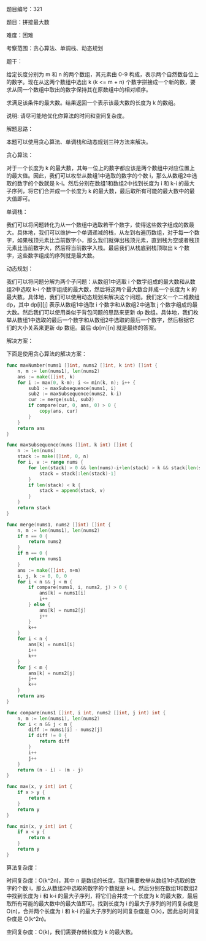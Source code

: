 题目编号：321

题目：拼接最大数

难度：困难

考察范围：贪心算法、单调栈、动态规划

题干：

给定长度分别为 m 和 n 的两个数组，其元素由 0-9 构成，表示两个自然数各位上的数字。现在从这两个数组中选出 k (k <= m + n) 个数字拼接成一个新的数，要求从同一个数组中取出的数字保持其在原数组中的相对顺序。

求满足该条件的最大数。结果返回一个表示该最大数的长度为 k 的数组。

说明: 请尽可能地优化你算法的时间和空间复杂度。

解题思路：

本题可以使用贪心算法、单调栈和动态规划三种方法来解决。

贪心算法：

对于一个长度为 k 的最大数，其每一位上的数字都应该是两个数组中对应位置上的最大值。因此，我们可以枚举从数组1中选取的数字的个数 i，那么从数组2中选取的数字的个数就是 k-i。然后分别在数组1和数组2中找到长度为 i 和 k-i 的最大子序列，将它们合并成一个长度为 k 的最大数，最后取所有可能的最大数中的最大值即可。

单调栈：

我们可以将问题转化为从一个数组中选取若干个数字，使得这些数字组成的数最大。具体地，我们可以维护一个单调递减的栈，从左到右遍历数组，对于每一个数字，如果栈顶元素比当前数字小，那么我们就弹出栈顶元素，直到栈为空或者栈顶元素比当前数字大，然后将当前数字入栈。最后我们从栈底到栈顶取出 k 个数字，这些数字组成的序列就是最大数。

动态规划：

我们可以将问题分解为两个子问题：从数组1中选取 i 个数字组成的最大数和从数组2中选取 k-i 个数字组成的最大数，然后将这两个最大数合并成一个长度为 k 的最大数。具体地，我们可以使用动态规划来解决这个问题。我们定义一个二维数组 dp，其中 dp[i][j] 表示从数组1中选取 i 个数字和从数组2中选取 j 个数字组成的最大数。然后我们可以使用类似于背包问题的思路来更新 dp 数组。具体地，我们枚举从数组1中选取的最后一个数字和从数组2中选取的最后一个数字，然后根据它们的大小关系来更新 dp 数组。最后 dp[m][n] 就是最终的答案。

解决方案：

下面是使用贪心算法的解决方案：

```go
func maxNumber(nums1 []int, nums2 []int, k int) []int {
    n, m := len(nums1), len(nums2)
    ans := make([]int, k)
    for i := max(0, k-m); i <= min(k, n); i++ {
        sub1 := maxSubsequence(nums1, i)
        sub2 := maxSubsequence(nums2, k-i)
        cur := merge(sub1, sub2)
        if compare(cur, 0, ans, 0) > 0 {
            copy(ans, cur)
        }
    }
    return ans
}

func maxSubsequence(nums []int, k int) []int {
    n := len(nums)
    stack := make([]int, 0, n)
    for i, v := range nums {
        for len(stack) > 0 && len(nums)-i+len(stack) > k && stack[len(stack)-1] < v {
            stack = stack[:len(stack)-1]
        }
        if len(stack) < k {
            stack = append(stack, v)
        }
    }
    return stack
}

func merge(nums1, nums2 []int) []int {
    n, m := len(nums1), len(nums2)
    if n == 0 {
        return nums2
    }
    if m == 0 {
        return nums1
    }
    ans := make([]int, n+m)
    i, j, k := 0, 0, 0
    for i < n && j < m {
        if compare(nums1, i, nums2, j) > 0 {
            ans[k] = nums1[i]
            i++
        } else {
            ans[k] = nums2[j]
            j++
        }
        k++
    }
    for i < n {
        ans[k] = nums1[i]
        i++
        k++
    }
    for j < m {
        ans[k] = nums2[j]
        j++
        k++
    }
    return ans
}

func compare(nums1 []int, i int, nums2 []int, j int) int {
    n, m := len(nums1), len(nums2)
    for i < n && j < m {
        diff := nums1[i] - nums2[j]
        if diff != 0 {
            return diff
        }
        i++
        j++
    }
    return (n - i) - (m - j)
}

func max(x, y int) int {
    if x > y {
        return x
    }
    return y
}

func min(x, y int) int {
    if x < y {
        return x
    }
    return y
}
```

算法复杂度：

时间复杂度：O(k^2n)，其中 n 是数组的长度。我们需要枚举从数组1中选取的数字的个数 i，那么从数组2中选取的数字的个数就是 k-i。然后分别在数组1和数组2中找到长度为 i 和 k-i 的最大子序列，将它们合并成一个长度为 k 的最大数，最后取所有可能的最大数中的最大值即可。找到长度为 i 的最大子序列的时间复杂度是 O(n)，合并两个长度为 i 和 k-i 的最大子序列的时间复杂度是 O(k)，因此总时间复杂度是 O(k^2n)。

空间复杂度：O(k)，我们需要存储长度为 k 的最大数。